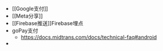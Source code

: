 - [[Google支付]]
- [[Meta分享]]
- [[Firebase推送]]Firebase埋点
- goPay支付
	- https://docs.midtrans.com/docs/technical-faq#android
-